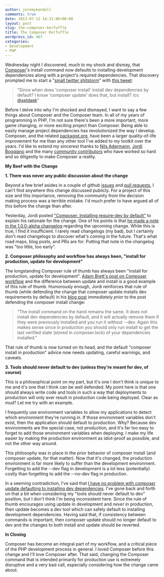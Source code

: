 ```yaml
---
author: jeremykendall
comments: true
date: 2013-07-12 14:21:06+00:00
layout: post
slug: the-composer-kerfuffle
title: The Composer Kerfuffle
wordpress_id: 467
categories:
- Development
- PHP
---
```


Wednesday night I discovered, much to my shock and dismay, that [Composer](http://getcomposer.org/)'s install command now defaults to installing development dependencies along with a project's required dependencies.  That discovery prompted me to start a "[small twitter shitstorm](http://seld.be/notes/composer-installing-require-dev-by-default)" with [this tweet](https://twitter.com/jeremykendall/status/355148025393446913):



> "Since when does 'composer install' install dev dependencies by default?  I know 'composer update' does that, but install? /cc [@seldaek](https://twitter.com/seldaek)"



Before I delve into why I'm shocked and dismayed, I want to say a few things about Composer and the Composer team.  In all of my years of programming in PHP, I'm not sure there's been a more important, more game changing, or more exciting project than Composer.  Being able to easily manage project dependencies has revolutionized the way I develop.  Composer, and the related [packagist.org](https://packagist.org/), have been a larger quality-of-life improvement for me than any other tool I've added to my toolkit over the years.  I'd like to extend my sincerest thanks to [Nils Adermann](http://naderman.de/), [Jordi Boggiano](http://nelm.io/jordi) and the many [community contributors](https://github.com/composer/composer/graphs/contributors) who have worked so hard and so diligently to make Composer a reality.

**My Beef with the Change**

**1. There was never any public discussion about the change**

Beyond a few brief asides in a couple of github [issues](https://github.com/composer/composer/issues/1005) and [pull requests](https://github.com/composer/composer/pull/1833), I can't find anywhere this change discussed publicly.  For a project of this size and this importance, removing the community from the decision making process was a terrible mistake.  I'd much prefer to have argued all of this before the change than after.

Yesterday, Jordi posted ["Composer: Installing require-dev by default"](http://seld.be/notes/composer-installing-require-dev-by-default) to explain his rationale for the change.  One of his points is that [he made a note in the 1.0.0-alpha changelog](https://github.com/composer/composer/releases/tag/1.0.0-alpha7) regarding the upcoming change.  While this is true, I find it insufficient.  I rarely read changelogs (my bad), but I certainly don't read changelogs to discover what's coming in the future.  That's what road maps, blog posts, and PRs are for.  Putting that note in the changelog was "too little, too early".

**2. Composer philosophy and workflow has always been, "install for production, update for development"**

The longstanding Composer rule of thumb has always been "install for production, update for development".  [Adam Brett's post on Composer workflow](http://adamcod.es/2013/03/07/composer-install-vs-composer-update.html) and the difference between update and install is a good example of this rule of thumb.  Humorously enough, Jordi reinforces that rule of thumb (while defending the change that composer update installs dev requirements by default) in his [blog post](http://seld.be/notes/composer-an-update-on-require-dev) _immediately prior_ to the post defending the composer install change:



> "The install command on the hand remains the same. It does not install dev dependencies by default, and it will actually remove them if they were previously installed and you run it without --dev. Again this makes sense since in production you should only run install to get the last verified state (stored in composer.lock) of your dependencies installed."



That rule of thumb is now turned on its head, and the default "composer install in production" advice now needs updating, careful warnings, and caveats.

**3. Tools should never default to dev (unless they're meant for dev, of course)**

This is a philosophical point on my part, but it's one I don't think is unique to me and it's one that I think can be well defended.  My point here is that one should always write code and tools in such a way that deployments to production will only ever result in production code being deployed.  Clear as mud?  Let me try with an example.

I frequently use environment variables to allow my applications to detect which environment they're running in.  If those environment variables don't exist, then the application should default to production.  Why?  Because dev environments are the special case, not production, and it's far too easy to forget to add those environment variables when deploying.  I make my life easier by making the production environment as idiot-proof as possible, and not the other way around.

This philosophy was in place in the prior behavior of composer install (and composer update, for that matter).  Now that it's changed, the production environment is far more likely to suffer than the development environment.  Forgetting to add the --dev flag in development is a lot less (potentially) costly than forgetting to add the --no-dev flag in production.

In a seeming contradiction, I've said that [I have no problem with composer update defaulting to installing dev dependencies](https://twitter.com/jeremykendall/status/355186613376126976).  I've gone back and forth on that a bit when considering my "tools should never default to dev" position, but I don't think I'm being inconsistent here.  Since the rule of thumb encourages using update in development and _never_ in production, then update becomes a dev tool which can safely default to installing development dependencies.  Having said that, if consistency between commands is important, then composer update should no longer default to dev and the changes to both install and update should be reverted.

**In Closing**

Composer has become an integral part of my workflow, and a critical piece of the PHP development process in general.  I loved Composer before this change and I'll love Composer after.  That said, changing the Composer command that is intended primarily for production use is extremely disruptive and a very bad call, especially considering how the change came about.
